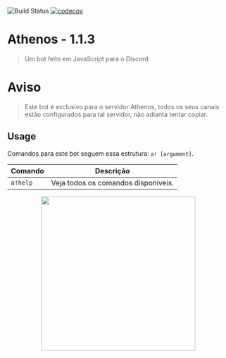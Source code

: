 ![Build Status](https://travis-ci.org/Snuffinho/athenos708119159.svg?branch=develop)
[![codecov](https://codecov.io/gh/Snuffinho/athenos708119159/branch/master/graph/badge.svg)](https://codecov.io/gh/Snuffinho/athenos708119159)

# Athenos - 1.1.3
> Um bot feito em JavaScript para o Discord

# Aviso

> Este bot é exclusivo para o servidor Athenos, todos os seus canais estão configurados para tal servidor, não adianta tentar copiar.


## Usage


Comandos para este bot seguem essa estrutura: `a! [argument]`.

| Comando | Descrição
|---------|-------------|
| `a!help` | Veja todos os comandos disponiveis. |

<p align="center">
  <img src="https://i.imgur.com/4JaNmFp.png" width="350"/>
</p>
